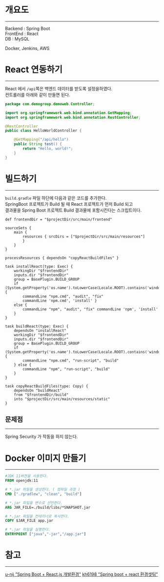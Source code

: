 # 개요도

---

Backend : Spring Boot<br>
FrontEnd : React<br>
DB : MySQL<br>

Docker, Jenkins, AWS


# React 연동하기

---

React 에서 `/api`쪽은 백엔드 데이터를 받도록 설정을하였다.<br>
컨트롤러를 아래와 같이 만들면 된다.

```java
package com.demogroup.demoweb.Controller;

import org.springframework.web.bind.annotation.GetMapping;
import org.springframework.web.bind.annotation.RestController;

@RestController
public class HelloWorldController {

    @GetMapping("/api/hello")
    public String test() {
        return "Hello, world!";
    }
}
```

# 빌드하기

---

`build.gradle` 파일 하단에 다음과 같은 코드를 추가한다.<br>
SpringBoot 프로젝트가 Build 될 때 React 프로젝트가 먼저 Build 되고<br>
결과물을 Spring Boot 프로젝트 Build 결과물에 포함시킨다는 스크립트이다.
```text
def frontendDir = "$projectDir/src/main/frontend"

sourceSets {
	main {
		resources { srcDirs = ["$projectDir/src/main/resources"]
		}
	}
}

processResources { dependsOn "copyReactBuildFiles" }

task installReact(type: Exec) {
	workingDir "$frontendDir"
	inputs.dir "$frontendDir"
	group = BasePlugin.BUILD_GROUP
	if (System.getProperty('os.name').toLowerCase(Locale.ROOT).contains('windows')) {
		commandLine "npm.cmd", "audit", "fix"
		commandLine 'npm.cmd', 'install' }
	else {
		commandLine "npm", "audit", "fix" commandLine 'npm', 'install'
	}
}

task buildReact(type: Exec) {
	dependsOn "installReact"
	workingDir "$frontendDir"
	inputs.dir "$frontendDir"
	group = BasePlugin.BUILD_GROUP
	if (System.getProperty('os.name').toLowerCase(Locale.ROOT).contains('windows')) {
		commandLine "npm.cmd", "run-script", "build"
	} else {
		commandLine "npm", "run-script", "build"
	}
}

task copyReactBuildFiles(type: Copy) {
	dependsOn "buildReact"
	from "$frontendDir/build"
	into "$projectDir/src/main/resources/static"
}
```

## 문제점

---

Spring Security 가 작동을 하지 않는다.

# Docker 이미지 만들기

---

```dockerfile
#JDK 11버젼을 사용한다.
FROM openjdk:11

# *.jar 파일을 생성한다. ( 컴파일 과정 )
CMD ["./gradlew", "clean", "build"]

# *.jar 파일을 변수로 선언한다.
ARG JAR_FILE=./build/libs/*SNAPSHOT.jar

# *.jar 파일을 컨테이너로 복사한다.
COPY $JAR_FILE app.jar

# *.jar 파일을 실행한다.
ENTRYPOINT ["java","-jar","/app.jar"]
```

# 참고

---

[u-nij "Spring Boot + React.js 개발환경"](https://velog.io/@u-nij/Spring-Boot-React.js-%EA%B0%9C%EB%B0%9C%ED%99%98%EA%B2%BD-%EC%84%B8%ED%8C%85)
[kh6198 "Spring boot + react 환경셋팅"](https://velog.io/@kh6197/spring-boot-react-%ED%99%98%EA%B2%BD%EC%85%8B%ED%8C%85)